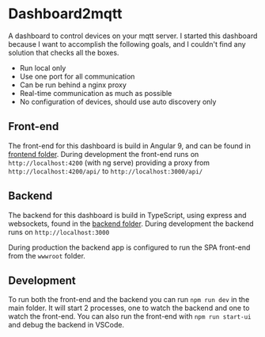 # Dashboard2mqtt

A dashboard to control devices on your mqtt server. I started this dashboard because I want to accomplish the following goals, and I couldn't find any solution that checks all the boxes.

- Run local only
- Use one port for all communication
- Can be run behind a nginx proxy
- Real-time communication as much as possible
- No configuration of devices, should use auto discovery only

## Front-end

The front-end for this dashboard is build in Angular 9, and can be found in [frontend folder](./src/frontend). During development the front-end runs on `http://localhost:4200` (with ng serve) providing a proxy from `http://localhost:4200/api/` to `http://localhost:3000/api/`

## Backend

The backend for this dashboard is build in TypeScript, using express and websockets, found in the [backend folder](./src/backend).
During development the backend runs on `http://localhost:3000`

During production the backend app is configured to run the SPA front-end from the `wwwroot` folder.

## Development

To run both the front-end and the backend you can run `npm run dev` in the main folder. It will start 2 processes, one to watch the backend and one to watch the front-end. You can also run the front-end with `npm run start-ui` and debug the backend in VSCode.
